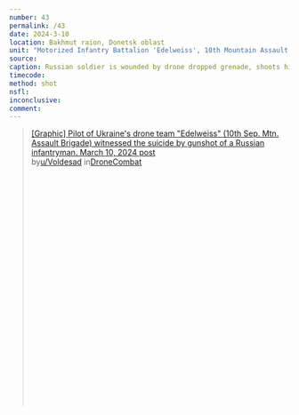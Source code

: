 ```yaml
---
number: 43
permalink: /43
date: 2024-3-10
location: Bakhmut raion, Donetsk oblast
unit: "Motorized Infantry Battalion 'Edelweiss', 10th Mountain Assault Brigade"
source: 
caption: Russian soldier is wounded by drone dropped grenade, shoots himself immediately after
timecode: 
method: shot
nsfl: 
inconclusive: 
comment: 
---
```

<blockquote class="reddit-embed-bq" style="height:500px" data-embed-height="586"><a href="https://www.reddit.com/r/DroneCombat/comments/1bba152/graphic_pilot_of_ukraines_drone_team_edelweiss/">[Graphic] Pilot of Ukraine's drone team "Edelweiss" (10th Sep. Mtn. Assault Brigade) witnessed the suicide by gunshot of a Russian infantryman. March 10, 2024 post</a><br> by<a href="https://www.reddit.com/user/Voldesad/">u/Voldesad</a> in<a href="https://www.reddit.com/r/DroneCombat/">DroneCombat</a></blockquote><script async="" src="https://embed.reddit.com/widgets.js" charset="UTF-8"></script>
